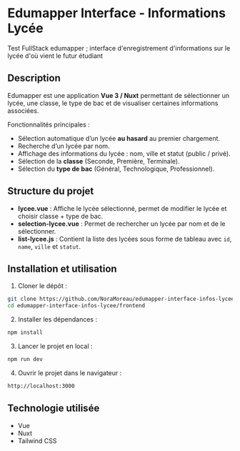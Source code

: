 # Edumapper Interface - Informations Lycée
Test FullStack edumapper ; interface d'enregistrement d'informations sur le lycée d'où vient le futur étudiant


## Description

Edumapper est une application **Vue 3 / Nuxt** permettant de sélectionner un lycée, une classe, le type de bac et de visualiser certaines informations associées. 

Fonctionnalités principales :

- Sélection automatique d’un lycée **au hasard** au premier chargement.
- Recherche d’un lycée par nom.
- Affichage des informations du lycée : nom, ville et statut (public / privé).
- Sélection de la **classe** (Seconde, Première, Terminale).
- Sélection du **type de bac** (Général, Technologique, Professionnel).


## Structure du projet

- **lycee.vue** : Affiche le lycée sélectionné, permet de modifier le lycée et choisir classe + type de bac.
- **selection-lycee.vue** : Permet de rechercher un lycée par nom et de le sélectionner.
- **list-lycee.js** : Contient la liste des lycées sous forme de tableau avec `id`, `name`, `ville` et `statut`.


## Installation et utilisation

1. Cloner le dépôt :  

```bash
git clone https://github.com/NoraMoreau/edumapper-interface-infos-lycee.git
cd edumapper-interface-infos-lycee/frontend
```

2. Installer les dépendances : 

```bash
npm install
```

3. Lancer le projet en local :
```bash
npm run dev
```

4. Ouvrir le projet dans le navigateur : 
```bash
http://localhost:3000
```


## Technologie utilisée
- Vue
- Nuxt
- Tailwind CSS



